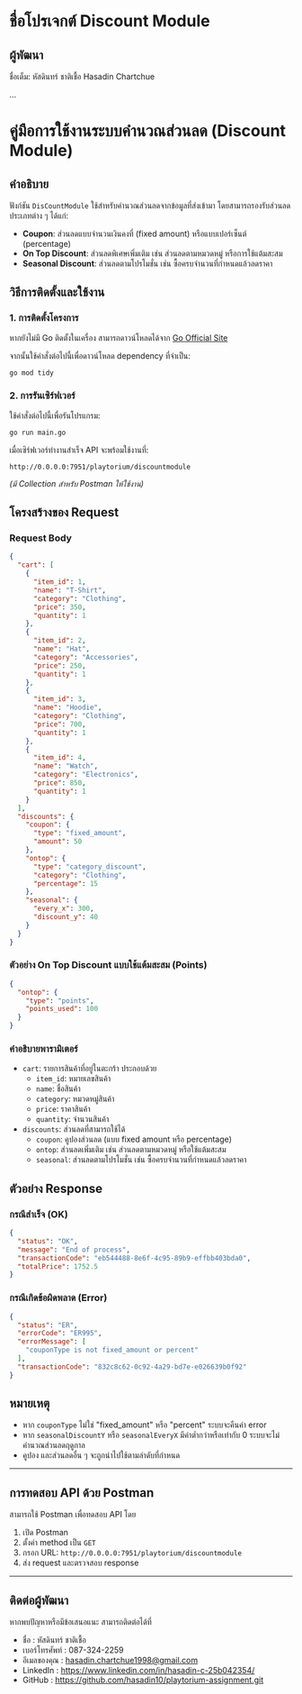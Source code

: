 # ชื่อโปรเจกต์ Discount Module

## ผู้พัฒนา

ชื่อเต็ม: หัสดินทร์ ชาติเชื้อ Hasadin Chartchue

...


# คู่มือการใช้งานระบบคำนวณส่วนลด (Discount Module)

## คำอธิบาย
ฟังก์ชัน `DisCountModule` ใช้สำหรับคำนวณส่วนลดจากข้อมูลที่ส่งเข้ามา โดยสามารถรองรับส่วนลดประเภทต่าง ๆ ได้แก่:
- **Coupon**: ส่วนลดแบบจำนวนเงินคงที่ (fixed amount) หรือแบบเปอร์เซ็นต์ (percentage)
- **On Top Discount**: ส่วนลดพิเศษเพิ่มเติม เช่น ส่วนลดตามหมวดหมู่ หรือการใช้แต้มสะสม
- **Seasonal Discount**: ส่วนลดตามโปรโมชั่น เช่น ซื้อครบจำนวนที่กำหนดแล้วลดราคา

## วิธีการติดตั้งและใช้งาน

### 1. การติดตั้งโครงการ
หากยังไม่มี Go ติดตั้งในเครื่อง สามารถดาวน์โหลดได้จาก [Go Official Site](https://go.dev/dl/)

จากนั้นใช้คำสั่งต่อไปนี้เพื่อดาวน์โหลด dependency ที่จำเป็น:
```sh
go mod tidy
```

### 2. การรันเซิร์ฟเวอร์
ใช้คำสั่งต่อไปนี้เพื่อรันโปรแกรม:
```sh
go run main.go
```

เมื่อเซิร์ฟเวอร์ทำงานสำเร็จ API จะพร้อมใช้งานที่:
```
http://0.0.0.0:7951/playtorium/discountmodule
```

*(มี Collection สำหรับ Postman ให้ใช้งาน)*

## โครงสร้างของ Request

### Request Body
```json
{
  "cart": [
    {
      "item_id": 1,
      "name": "T-Shirt",
      "category": "Clothing",
      "price": 350,
      "quantity": 1
    },
    {
      "item_id": 2,
      "name": "Hat",
      "category": "Accessories",
      "price": 250,
      "quantity": 1
    },
    {
      "item_id": 3,
      "name": "Hoodie",
      "category": "Clothing",
      "price": 700,
      "quantity": 1
    },
    {
      "item_id": 4,
      "name": "Watch",
      "category": "Electronics",
      "price": 850,
      "quantity": 1
    }
  ],
  "discounts": {
    "coupon": {
      "type": "fixed_amount",
      "amount": 50
    },
    "ontop": {
      "type": "category_discount",
      "category": "Clothing",
      "percentage": 15
    },
    "seasonal": {
      "every_x": 300,
      "discount_y": 40
    }
  }
}
```

### ตัวอย่าง On Top Discount แบบใช้แต้มสะสม (Points)
```json
{
  "ontop": {
    "type": "points",
    "points_used": 100
  }
}
```

### คำอธิบายพารามิเตอร์
- `cart`: รายการสินค้าที่อยู่ในตะกร้า ประกอบด้วย
  - `item_id`: หมายเลขสินค้า
  - `name`: ชื่อสินค้า
  - `category`: หมวดหมู่สินค้า
  - `price`: ราคาสินค้า
  - `quantity`: จำนวนสินค้า
- `discounts`: ส่วนลดที่สามารถใช้ได้
  - `coupon`: คูปองส่วนลด (แบบ fixed amount หรือ percentage)
  - `ontop`: ส่วนลดเพิ่มเติม เช่น ส่วนลดตามหมวดหมู่ หรือใช้แต้มสะสม
  - `seasonal`: ส่วนลดตามโปรโมชั่น เช่น ซื้อครบจำนวนที่กำหนดแล้วลดราคา

## ตัวอย่าง Response

### กรณีสำเร็จ (OK)
```json
{
  "status": "OK",
  "message": "End of process",
  "transactionCode": "eb544488-8e6f-4c95-89b9-effbb403bda0",
  "totalPrice": 1752.5
}
```

### กรณีเกิดข้อผิดพลาด (Error)
```json
{
  "status": "ER",
  "errorCode": "ER995",
  "errorMessage": [
    "couponType is not fixed_amount or percent"
  ],
  "transactionCode": "832c8c62-0c92-4a29-bd7e-e026639b0f92"
}
```

## หมายเหตุ
- หาก `couponType` ไม่ใช่ "fixed_amount" หรือ "percent" ระบบจะคืนค่า error
- หาก `seasonalDiscountY` หรือ `seasonalEveryX` มีค่าต่ำกว่าหรือเท่ากับ 0 ระบบจะไม่คำนวณส่วนลดฤดูกาล
- คูปอง และส่วนลดอื่น ๆ จะถูกนำไปใช้ตามลำดับที่กำหนด

---

## การทดสอบ API ด้วย Postman
สามารถใช้ Postman เพื่อทดสอบ API โดย
1. เปิด Postman
2. ตั้งค่า method เป็น `GET`
3. กรอก URL: `http://0.0.0.0:7951/playtorium/discountmodule`
4. ส่ง request และตรวจสอบ response

---

## ติดต่อผู้พัฒนา
หากพบปัญหาหรือมีข้อเสนอแนะ สามารถติดต่อได้ที่
- ชื่อ : หัสดินทร์ ชาติเชื้อ
- เบอร์โทรศัพท์ : 087-324-2259 
- อีเมลของคุณ : hasadin.chartchue1998@gmail.com
- LinkedIn : https://www.linkedin.com/in/hasadin-c-25b042354/
- GitHub : https://github.com/hasadin10/playtorium-assignment.git